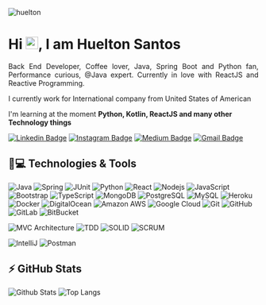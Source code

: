<p align="left"><img src="https://komarev.com/ghpvc/?username=huelton" alt="huelton" /></p>


<h1 align = "justify"> Hi <img src="https://media.giphy.com/media/hvRJCLFzcasrR4ia7z/giphy.gif" width="25px">, I am Huelton Santos</h1>
<p align = "justify">Back End Developer, Coffee lover, Java, Spring Boot and Python fan, Performance curious, @Java expert. Currently in love with ReactJS and Reactive Programming.</p>

I currently work for International company from United States of American

I'm learning at the moment **Python, Kotlin, ReactJS and many other Technology things**


[![Linkedin Badge](https://img.shields.io/badge/-huelton-blue?style=flat-square&logo=Linkedin&logoColor=white&link=https://www.linkedin.com/in/hueltondihonsantos/)](https://www.linkedin.com/in/hueltondihonsantos/)
[![Instagram Badge](https://img.shields.io/badge/-huelton-purple?style=flat-square&logo=instagram&logoColor=white&link=https://www.instagram.com/hueltondossantos/?hl=pt-br)](https://www.instagram.com/hueltondossantos)
[![Medium Badge](https://img.shields.io/badge/-@huelton-03a57a?style=flat-square&labelColor=000000&logo=Medium&link=https://medium.com/@hueltondihon/)](https://medium.com/@hueltondihon)
[![Gmail Badge](https://img.shields.io/badge/-hueltondihon@gmail.com-c14438?style=flat-square&logo=Gmail&logoColor=white&link=mailto:hueltondihon@gmail.com)](mailto:hueltondihon@gmail.com)

## 🚀💻 Technologies & Tools

![Java](https://img.shields.io/badge/-Java-000?&logo=Java&logoColor=007396)
![Spring](https://img.shields.io/badge/-Spring-000?&logo=Spring)
![JUnit](https://img.shields.io/badge/JUnit-000?logo=cachet&logoColor=%20-%2325A162.svg)
![Python](https://img.shields.io/badge/-Python-black?style=flat-square&logo=Python)
![React](https://img.shields.io/badge/-React-black?style=flat-square&logo=react)
![Nodejs](https://img.shields.io/badge/-Nodejs-black?style=flat-square&logo=Node.js)
![JavaScript](https://img.shields.io/badge/-JavaScript-black?style=flat-square&logo=javascript)
![Bootstrap](https://img.shields.io/badge/-Bootstrap-563D7C?style=flat-square&logo=bootstrap)
![TypeScript](https://img.shields.io/badge/-TypeScript-007ACC?style=flat-square&logo=typescript)
![MongoDB](https://img.shields.io/badge/-MongoDB-black?style=flat-square&logo=mongodb)
![PostgreSQL](https://img.shields.io/badge/-PostgreSQL-336791?style=flat-square&logo=postgresql)
![MySQL](https://img.shields.io/badge/-MySQL-black?style=flat-square&logo=mysql)
![Heroku](https://img.shields.io/badge/-Heroku-430098?style=flat-square&logo=heroku)
![Docker](https://img.shields.io/badge/-Docker-black?style=flat-square&logo=docker)
![DigitalOcean](https://img.shields.io/badge/-Digital%20Ocean-darkblue?style=flat-square&logo=digitalocean)
![Amazon AWS](https://img.shields.io/badge/Amazon%20AWS-232F3E?style=flat-square&logo=amazon-aws)
![Google Cloud](https://img.shields.io/badge/Google%20Cloud-black?style=flat-square&logo=google-cloud)
![Git](https://img.shields.io/badge/-Git-black?style=flat-square&logo=git)
![GitHub](https://img.shields.io/badge/-GitHub-181717?style=flat-square&logo=github)
![GitLab](https://img.shields.io/badge/-GitLab-FCA121?style=flat-square&logo=gitlab)
![BitBucket](https://img.shields.io/badge/-BitBucket-darkblue?style=flat-square&logo=bitbucket)

![MVC Architecture](https://img.shields.io/badge/-MVC-000?&logo=MVC)
![TDD](https://img.shields.io/badge/-TDD-000?&logo=TDD)
![SOLID](https://img.shields.io/badge/-SOLID-000?&logo=SOLID)
![SCRUM](https://img.shields.io/badge/-SCRUM-000?&logo=SCRUM)
 
![IntelliJ](https://img.shields.io/badge/-IntelliJ-000?&logo=intellijidea&logoColor=darkwhite)
![Postman](https://img.shields.io/badge/-Postman-000?&logo=Postman)

## ⚡ GitHub Stats

![Github Stats]([[https://github-readme-stats.vercel.app](https://github-readme-stats-sigma-five.vercel.app)](https://github-readme-stats-sigma-five.vercel.app)/api?username=huelton&show_icons=true&count_private=true&show_icons=true&include_all_commits=true)
![Top Langs](https://github-readme-stats.vercel.app/api/top-langs/?username=huelton&hide=TeX&layout=compact)
